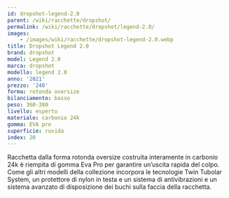 ```yaml
---
id: dropshot-legend-2.0
parent: /wiki/racchette/dropshot/
permalink: /wiki/racchette/dropshot/legend-2.0/
images:
    - /images/wiki/racchette/dropshot-legend-2.0.webp
title: Dropshot Legend 2.0
brand: dropshot
model: Legend 2.0
marca: dropshot
modello: legend 2.0
anno: '2021'
prezzo: '240'
forma: rotonda oversize
bilanciamento: basso
peso: 360-380
livello: esperto
materiale: carbonio 24k
gomma: EVA pro
superficie: ruvida
index: 20
---
```

Racchetta dalla forma rotonda oversize costruita interamente in carbonio 24k è riempita di gomma Eva Pro per garantire un’uscita rapida del colpo. Come gli altri modelli della collezione incorpora le tecnologie Twin Tubolar System, un protettore di nylon in testa e un sistema di antivibrazioni e un sistema avanzato di disposizione dei buchi sulla faccia della racchetta.